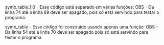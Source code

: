
symb_table_1.0 - Esse código está separado em várias funções:
    OBS - Da linha 74 até a linha 89 deve ser apagado, pois só está servindo para testar o programa.

symb_table - Esse código foi construído usando apenas uma função:
    OBS - Da linha 54 até a linha 70 deve ser apagado pois só está servindo para testar o programa.
